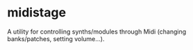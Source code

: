 # midistage
A utility for controlling synths/modules through Midi (changing banks/patches, setting volume...).
